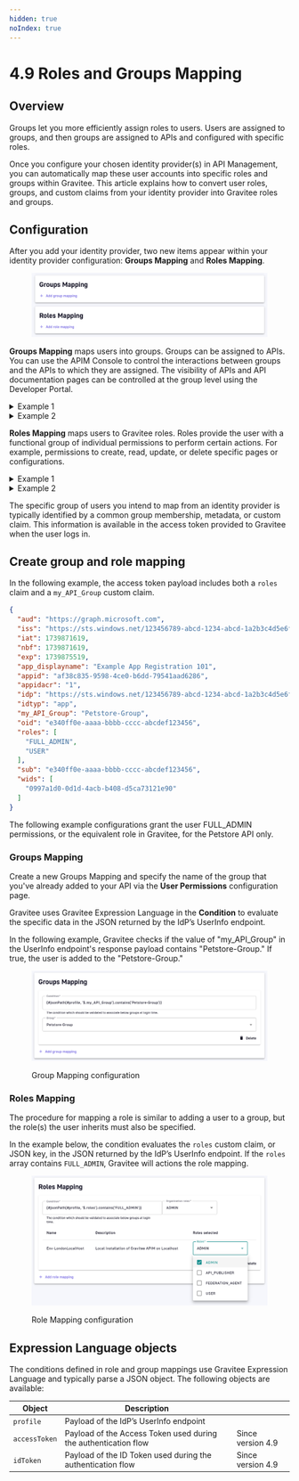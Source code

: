 ```yaml
---
hidden: true
noIndex: true
---
```


# 4.9 Roles and Groups Mapping

## Overview

Groups let you more efficiently assign roles to users. Users are assigned to groups, and then groups are assigned to APIs and configured with specific roles.

Once you configure your chosen identity provider(s) in API Management, you can automatically map these user accounts into specific roles and groups within Gravitee. This article explains how to convert user roles, groups, and custom claims from your identity provider into Gravitee roles and groups.

## Configuration

After you add your identity provider, two new items appear within your identity provider configuration: **Groups Mapping** and **Roles Mapping**.

<figure><img src="../../../.gitbook/assets/image (37).png" alt=""><figcaption></figcaption></figure>

**Groups Mapping** maps users into groups. Groups can be assigned to APIs. You can use the APIM Console to control the interactions between groups and the APIs to which they are assigned. The visibility of APIs and API documentation pages can be controlled at the group level using the Developer Portal.

<details>

<summary>Example 1</summary>

If you want to give only internal users access to certain APIs, you can create two groups in Gravitee to distinguish between internal and external users, and then control API visibility using the Developer Portal.

Every new user who signs into the Developer Portal is automatically added to the "external" users group, while the access tokens of known internal users are queried via Group Mapping against specific conditions. If a known user's access token matches a given condition, the user is added to the "internal" user group.

You can define access controls via the groups on your API's User Permissions configuration page.

</details>

<details>

<summary>Example 2</summary>

To provide certain users with full ownership rights over a specific Gravitee API, these users must be grouped by your identity provider. For example, through a group, metadata, or custom access token claims.

You can create a new group in Gravitee, and then link it to your specific API. Next, you can create a new Group Mapping to automatically map these new users into the group with full ownership permissions.

</details>

**Roles Mapping** maps users to Gravitee roles. Roles provide the user with a functional group of individual permissions to perform certain actions. For example, permissions to create, read, update, or delete specific pages or configurations. &#x20;

<details>

<summary>Example 1</summary>

The built-in `API:PRIMARY_OWNER` role gives a user or group assigned to an API full permissions to modify that specific API.

</details>

<details>

<summary>Example 2</summary>

The built-in `ENVIRONMENT:USER` role allows the user to read APIs, create and delete applications, and read documentation.

</details>

The specific group of users you intend to map from an identity provider is typically identified by a common group membership, metadata, or custom claim. This information is available in the access token provided to Gravitee when the user logs in.

## Create group and role mapping

In the following example, the access token payload includes both a `roles` claim and a `my_API_Group` custom claim.

```json
{
  "aud": "https://graph.microsoft.com",
  "iss": "https://sts.windows.net/123456789-abcd-1234-abcd-1a2b3c4d5e6f/",
  "iat": 1739871619,
  "nbf": 1739871619,
  "exp": 1739875519,
  "app_displayname": "Example App Registration 101",
  "appid": "af38c835-9598-4ce0-b6dd-79541aad6286",
  "appidacr": "1",
  "idp": "https://sts.windows.net/123456789-abcd-1234-abcd-1a2b3c4d5e6f/",
  "idtyp": "app",
  "my_API_Group": "Petstore-Group",
  "oid": "e340ff0e-aaaa-bbbb-cccc-abcdef123456",
  "roles": [
    "FULL_ADMIN",
    "USER"
  ],
  "sub": "e340ff0e-aaaa-bbbb-cccc-abcdef123456",
  "wids": [
    "0997a1d0-0d1d-4acb-b408-d5ca73121e90"
  ]
}
```

The following example configurations grant the user FULL\_ADMIN permissions, or the equivalent role in Gravitee, for the Petstore API only.

### Groups Mapping

Create a new Groups Mapping and specify the name of the group that you've already added to your API via the **User Permissions** configuration page.

Gravitee uses Gravitee Expression Language in the **Condition** to evaluate the specific data in the JSON returned by the IdP’s UserInfo endpoint.&#x20;

In the following example, Gravitee checks if the value of "my_API_Group" in the UserInfo endpoint's response payload contains "Petstore-Group." If true, the user is added to the "Petstore-Group."

<figure><img src="../../../.gitbook/assets/image (192).png" alt=""><figcaption><p>Group Mapping configuration</p></figcaption></figure>

### Roles Mapping

The procedure for mapping a role is similar to adding a user to a group, but the role(s) the user inherits must also be specified.

In the example below, the condition evaluates the `roles` custom claim, or JSON key, in the JSON returned by the IdP’s UserInfo endpoint. If the `roles` array contains `FULL_ADMIN`, Gravitee will actions the role mapping.

<figure><img src="../../../.gitbook/assets/image (194).png" alt=""><figcaption><p>Role Mapping configuration</p></figcaption></figure>

## Expression Language objects

The conditions defined in role and group mappings use Gravitee Expression Language and typically parse a JSON object. The following objects are available:

| Object        | Description                                                     |                   |
| ------------- | --------------------------------------------------------------- | ----------------- |
| `profile`     | Payload of the IdP’s UserInfo endpoint                          |                   |
| `accessToken` | Payload of the Access Token used during the authentication flow | Since version 4.9 |
| `idToken`     | Payload of the ID Token used during the authentication flow     | Since version 4.9 |
